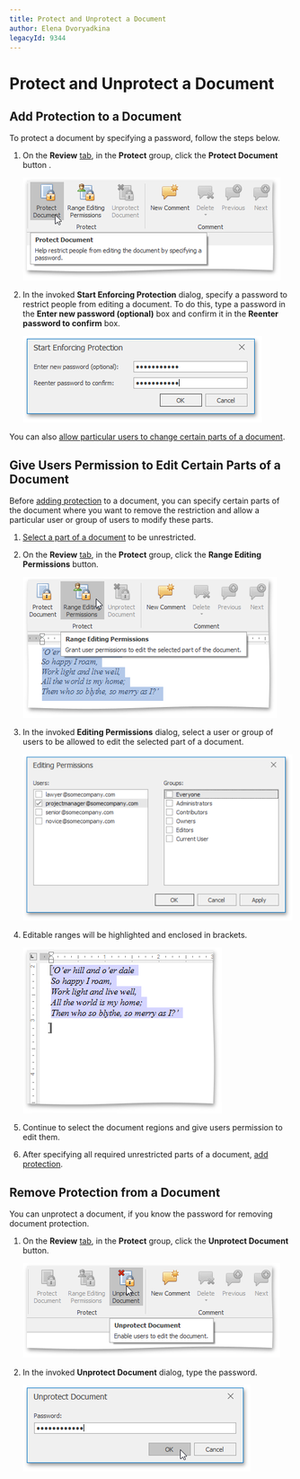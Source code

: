 ```yaml
---
title: Protect and Unprotect a Document
author: Elena Dvoryadkina
legacyId: 9344
---
```

# Protect and Unprotect a Document
## <a name="protectdocument"/>Add Protection to a Document
To protect a document by specifying a password, follow the steps below.
1. On the **Review** [tab](../text-editor-ui/ribbon-interface.md), in the **Protect** group, click the **Protect Document** button .
	
	![RTEProtectDocumentRibbonMenu](../../../images/img121364.png)
2. In the invoked **Start Enforcing Protection** dialog, specify a password to restrict people from editing a document. To do this, type a password in the **Enter new password (optional)** box and confirm it in the **Reenter password to confirm** box.
	
	![RTEProtectionPassword](../../../images/img121365.png)

You can also [allow particular users to change certain parts of a document](#giveuserspermissiontoeditcertainparts).

## <a name="giveuserspermissiontoeditcertainparts"/>Give Users Permission to Edit Certain Parts of a Document
Before [adding protection](#protectdocument) to a document, you can specify certain parts of the document where you want to remove the restriction and allow a particular user or group of users to modify these parts.
1. [Select a part of a document](../text-editing/select-text.md) to be unrestricted.
2. On the **Review** [tab](../text-editor-ui/ribbon-interface.md), in the **Protect** group, click the **Range Editing Permissions** button.
	
	![RTEProtectionRangeEdiingPermissionsButton](../../../images/img121366.png)
3. In the invoked **Editing Permissions** dialog, select a user or group of users to be allowed to edit the selected part of a document.
	
	![RTEProtectionEditingPermissionsDialog](../../../images/img121367.png)
4. Editable ranges will be highlighted and enclosed in brackets.
	
	![RTEProtectionHighlighted](../../../images/img121368.png)
5. Continue to select the document regions and give users permission to edit them.
6. After specifying all required unrestricted parts of a document, [add protection](#protectdocument).

## Remove Protection from a Document
You can unprotect a document, if you know the password for removing document protection.
1. On the **Review** [tab](../text-editor-ui/ribbon-interface.md), in the **Protect** group, click the **Unprotect Document** button.
	
	![RTEProtectUnprotectButton](../../../images/img121369.png)
2. In the invoked **Unprotect Document** dialog, type the password.
	
	![RTEProtectionUnprotectPassword](../../../images/img121370.png)